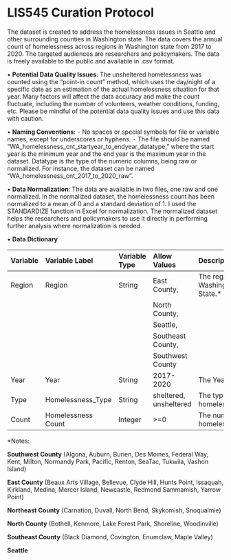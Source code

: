 

# LIS545 Curation Protocol
 
The dataset is created to address the homelessness issues in Seattle and other surrounding counties in Washington state. The data covers the annual count of homelessness across regions in Washington state from 2017 to 2020. The targeted audiences are researchers and policymakers. The data is freely available to the public and available in .csv format. 

•	**Potential Data Quality Issues**: The unsheltered homelessness was counted using the “point-in count” method, which uses the day/night of a specific date as an estimation of the actual homelessness situation for that year. Many factors will affect the data accuracy and make the count fluctuate, including the number of volunteers, weather conditions, funding, etc. Please be mindful of the potential data quality issues and use this data with caution. 

•	**Naming Conventions**: 
⁃	No spaces or special symbols for file or variable names, except for underscores or hyphens. 
⁃	The file should be named
“WA_homelessness_cnt_startyear_to_endyear_datatype,” where the start year is the minimum year and the end year is the maximum year in the dataset. Datatype is the type of the numeric columns, being raw or normalized. For instance, the dataset can be named “WA_homelessness_cnt_2017_to_2020_raw”. 


• **Data Normalization**: The data are available in two files, one raw and one normalized. In the normalized dataset, the homelessness count has been normalized to a mean of 0 and a standard deviation of 1. I used the STANDARDIZE function in Excel for normalization.  The normalized dataset helps the researchers and policymakers to use it directly in performing further analysis where normalization is needed. 

•	**Data Dictionary**


| Variable |  Variable Label |  Variable Type | Allow Values|  Description |
| :-------- | :------------- | :------------- | :----------- | :----------- |
|Region   |  Region       | String        | East County, | The regions in Washington State.* |
|         |               |               | North County,  |               | |         |               |               | Northeast County,|          
|         |               |               | Seattle,         |              |
|         |               |               | Southeast County,|              |
|         |               |               | Southwest County |              |
|Year     |Year           |String         | 2017-2020        | The Year.    |
|Type     |Homelessness_Type|String       |sheltered, unsheltered |The type of homelessness.|
|Count    |Homelessness Count|Integer     |>=0              |The number of homelessness. |
                                                            

*Notes: 

**Southwest County** (Algona, Auburn, Burien, Des Moines, Federal Way, Kent, Milton, Normandy Park, Pacific, Renton, SeaTac, Tukwila, Vashon Island)

**East County** (Beaux Arts Village, Bellevue, Clyde Hill, Hunts Point, Issaquah, Kirkland, Medina, Mercer Island, Newcastle, Redmond Sammamish, Yarrow Point)

**Northeast County** (Carnation, Duvall, North Bend, Skykomish, Snoqualmie)

**North County** (Bothell, Kenmore, Lake Forest Park,  Shoreline,  Woodinville)

**Southeast County** (Black Diamond, Covington,  Enumclaw, Maple Valley)

**Seattle**
 

